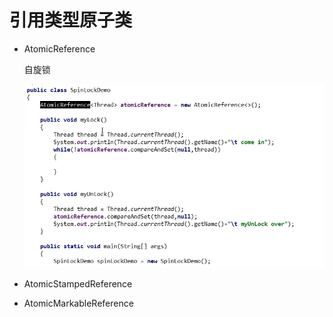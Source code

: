 # 引用类型原子类

- AtomicReference

  自旋锁

  ![image-20230711224735132](images/1.自旋锁.png)

- AtomicStampedReference

- AtomicMarkableReference





